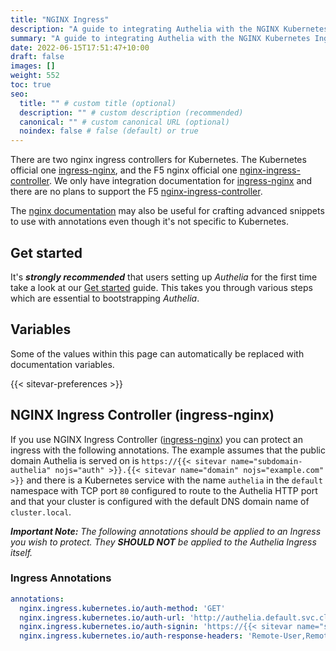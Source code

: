 ```yaml
---
title: "NGINX Ingress"
description: "A guide to integrating Authelia with the NGINX Kubernetes Ingress."
summary: "A guide to integrating Authelia with the NGINX Kubernetes Ingress."
date: 2022-06-15T17:51:47+10:00
draft: false
images: []
weight: 552
toc: true
seo:
  title: "" # custom title (optional)
  description: "" # custom description (recommended)
  canonical: "" # custom canonical URL (optional)
  noindex: false # false (default) or true
---
```


There are two nginx ingress controllers for Kubernetes. The Kubernetes official one [ingress-nginx], and the F5 nginx
official one [nginx-ingress-controller]. We only have integration documentation for [ingress-nginx] and there are no
plans to support the F5 [nginx-ingress-controller].

The [nginx documentation](../proxies/nginx.md) may also be useful for crafting advanced snippets to use with annotations
even though it's not specific to Kubernetes.

## Get started

It's __*strongly recommended*__ that users setting up *Authelia* for the first time take a look at our
[Get started](../prologue/get-started.md) guide. This takes you through various steps which are essential to
bootstrapping *Authelia*.

## Variables

Some of the values within this page can automatically be replaced with documentation variables.

{{< sitevar-preferences >}}

## NGINX Ingress Controller (ingress-nginx)

If you use NGINX Ingress Controller ([ingress-nginx]) you can protect an ingress with the following annotations. The
example assumes that the public domain Authelia is served on is `https://{{< sitevar name="subdomain-authelia" nojs="auth" >}}.{{< sitevar name="domain" nojs="example.com" >}}` and there is a
Kubernetes service with the name `authelia` in the `default` namespace with TCP port `80` configured to route to the
Authelia HTTP port and that your cluster is configured with the default
DNS domain name of `cluster.local`.

*__Important Note:__ The following annotations should be applied to an Ingress you wish to protect. They __SHOULD NOT__
be applied to the Authelia Ingress itself.*

### Ingress Annotations

```yaml {title="ingress.yml"}
annotations:
  nginx.ingress.kubernetes.io/auth-method: 'GET'
  nginx.ingress.kubernetes.io/auth-url: 'http://authelia.default.svc.cluster.local/api/authz/auth-request'
  nginx.ingress.kubernetes.io/auth-signin: 'https://{{< sitevar name="subdomain-authelia" nojs="auth" >}}.{{< sitevar name="domain" nojs="example.com" >}}?rm=$request_method'
  nginx.ingress.kubernetes.io/auth-response-headers: 'Remote-User,Remote-Name,Remote-Groups,Remote-Email'
```

[ingress-nginx]: https://kubernetes.github.io/ingress-nginx/
[nginx-ingress-controller]: https://docs.nginx.com/nginx-ingress-controller/
